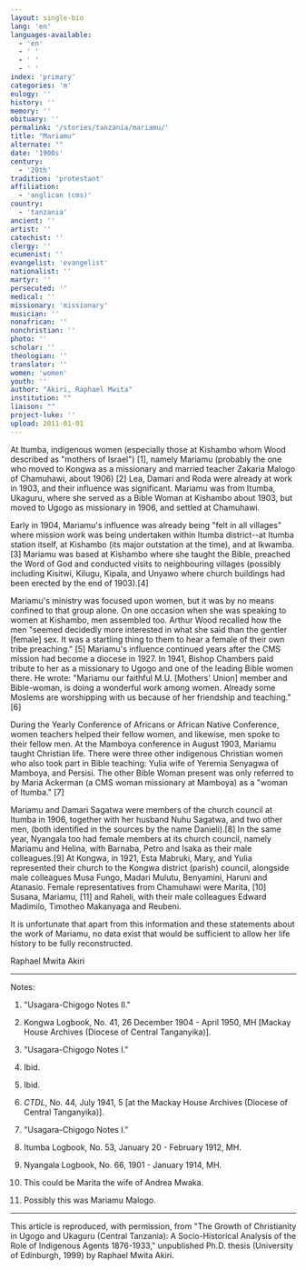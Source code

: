 ```yaml
---
layout: single-bio
lang: 'en'
languages-available:
  - 'en'
  - ' '
  - ' '
  - ' '
index: 'primary'
categories: 'm'
eulogy: ''
history: ''
memory: ''
obituary: ''
permalink: '/stories/tanzania/mariamu/'
title: "Mariamu"
alternate: ""
date: '1900s'
century:
  - '20th'
tradition: 'protestant'
affiliation:
  - 'anglican (cms)'
country:
  - 'tanzania'
ancient: ''
artist: ''
catechist: ''
clergy: ''
ecumenist: ''
evangelist: 'evangelist'
nationalist: ''
martyr: ''
persecuted: ''
medical: ''
missionary: 'missionary'
musician: ''
nonafrican: ''
nonchristian: ''
photo: ''
scholar: ''
theologian: ''
translator: ''
women: 'women'
youth: ''
author: "Akiri, Raphael Mwita"
institution: ""
liaison: ""
project-luke: ''
upload: 2011-01-01
---
```




At Itumba, indigenous women (especially those at Kishambo whom Wood described as "mothers of Israel") [1],  namely Mariamu (probably the one who moved to Kongwa as a missionary and married teacher Zakaria Malogo of Chamuhawi, about 1906) [2]  Lea, Damari and Roda were already at work in 1903, and their influence was significant. Mariamu was from Itumba, Ukaguru, where she served as a Bible Woman at Kishambo about 1903, but moved to Ugogo as missionary in 1906, and settled at Chamuhawi.

Early in 1904, Mariamu's influence was already being "felt in all villages" where mission work was being undertaken within Itumba district--at Itumba station itself, at Kishambo (its major outstation at the time), and at Ikwamba.[3]  Mariamu was based at Kishambo where she taught the Bible, preached the Word of God and conducted visits to neighbouring villages (possibly including Kisitwi, Kilugu, Kipala, and Unyawo where church buildings had been erected by the end of 1903).[4]

Mariamu's ministry was focused upon women, but it was by no means confined to that group alone. On one occasion when she was speaking to women at Kishambo, men assembled too. Arthur Wood recalled how the men "seemed decidedly more interested in what she said than the gentler [female] sex. It was a startling thing to them to hear a female of their own tribe preaching." [5] Mariamu's influence continued years after the CMS mission had become a diocese in 1927. In 1941, Bishop Chambers paid tribute to her as a missionary to Ugogo and one of the leading Bible women there. He wrote: "Mariamu our faithful M.U. [Mothers' Union] member and Bible-woman, is doing a wonderful work among women. Already some Moslems are worshipping with us because of her friendship and teaching." [6]

During the Yearly Conference of Africans  or African Native Conference, women teachers helped their fellow women, and likewise, men spoke to their fellow men. At the Mamboya conference in August 1903, Mariamu taught Christian life. There were three other indigenous Christian women who also took part in Bible teaching: Yulia wife of Yeremia Senyagwa of Mamboya, and Persisi. The other Bible Woman present was only referred to by Maria Ackerman (a CMS woman missionary at Mamboya) as a "woman of Itumba." [7]

Mariamu and Damari Sagatwa were members of the church council at Itumba in 1906, together with her husband Nuhu Sagatwa, and two other men, (both identified in the sources by the name Danieli).[8]  In the same year, Nyangala too had female members at its church council, namely Mariamu and Helina, with Barnaba, Petro and Isaka as their male colleagues.[9]  At Kongwa, in 1921, Esta Mabruki, Mary, and Yulia represented their church to the Kongwa district (parish) council, alongside male colleagues Musa Fungo, Madari Mulutu, Benyamini, Haruni and Atanasio. Female representatives from Chamuhawi were Marita, [10]  Susana, Mariamu, [11]  and Raheli, with their  male colleagues Edward Madimilo, Timotheo Makanyaga and Reubeni.

It is unfortunate that apart from this information and these statements about the work of Mariamu, no data exist that would be sufficient to allow her life history to be fully reconstructed.

Raphael Mwita Akiri

---

Notes:

1.   "Usagara-Chigogo Notes II."

2. Kongwa Logbook, No. 41, 26 December 1904 - April 1950, MH [Mackay House Archives (Diocese of Central Tanganyika)].

3. "Usagara-Chigogo Notes I."

4. Ibid.

5.  Ibid.

6. *CTDL*, No. 44, July 1941, 5 [at the Mackay House Archives (Diocese of Central Tanganyika)].

7. "Usagara-Chigogo Notes I."

8. Itumba Logbook, No. 53, January 20 - February 1912, MH.

9. Nyangala Logbook, No. 66, 1901 - January 1914, MH.

10.  This could be Marita the wife of Andrea Mwaka.

11. Possibly this was Mariamu Malogo.

---

This article is reproduced, with permission, from "The Growth of Christianity
in Ugogo and Ukaguru (Central Tanzania): A Socio-Historical Analysis of the Role of Indigenous Agents
1876-1933," unpublished Ph.D. thesis (University of Edinburgh, 1999) by Raphael Mwita Akiri.
